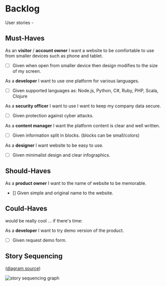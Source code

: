 # Backlog

User stories -

## Must-Haves

As an **visitor** / **account owner** I want a website to be comfortable to use from smaller devices such as phone and tablet.

- [ ] Given when open from smaller device then design modifies to the size of my screen.

As a **developer** I want to use one platform for various languages.

- [ ] Given supported languages as: Node.js, Python, C#, Ruby, PHP, Scala, Clojure

As a **security officer** I want to use I want to keep my company data secure.

- [ ] Given protection against cyber attacks.

As a **content manager** I want the platform content is clear and well written.

- [ ] Given information split in blocks. (blocks can be small/colors)

As a **designer** I want website to be easy to use.

- [ ] Given minimalist design and clear infographics.

## Should-Haves

As a **product owner** I want to the name of website to be memorable.

- [] Given simple and original name to the website.

## Could-Haves

would be really cool ... if there's time:

As a **developer** I want to try demo version of the product.

- [ ] Given request demo form.

## Story Sequencing

([diagram source](https://excalidraw.com/#json=5492536709742592,eehelCbxb4yj2n5D3cTn1g))

![story sequencing graph](./story-sequencing-graph.svg)
